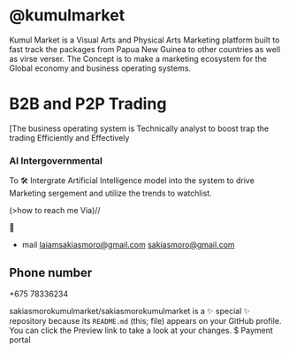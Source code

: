 # @kumulmarket
Kumul Market is a Visual Arts and Physical Arts Marketing platform built to fast track the packages from Papua New Guinea to other countries as well as virse verser. The Concept is to make a marketing ecosystem for the Global economy and business operating systems.

# B2B and P2P Trading
[The business operating system is Technically analyst to boost trap the trading Efficiently and Effectively

### AI Intergovernmental

To 🛠️ Intergrate Artificial Intelligence model into the system to drive Marketing sergement and utilize the trends to watchlist.


(>how to reach me Via)//

📲
* mail
laiamsakiasmoro@gmail.com
sakiasmoro@gmail.com
## Phone number
+675 78336234


sakiasmorokumulmarket/sakiasmorokumulmarket is a ✨ special ✨ repository because its `README.md` (this; file) appears on your GitHub profile.
You can click the Preview link to take a look at your changes.
$ Payment portal
